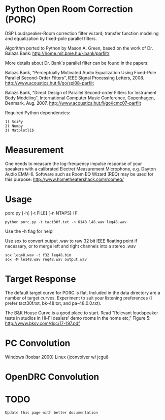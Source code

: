 Python Open Room Correction (PORC)
==================================

DSP Loudspeaker-Room correction filter wizard; transfer function modeling and equalization 
by fixed-pole parallel filters.

Algorithm ported to Python by Mason A. Green, based on the work of Dr. Balazs Bank:
http://home.mit.bme.hu/~bank/parfilt/

More details about Dr. Bank's parallel filter can be found in the papers:

Balazs Bank, "Perceptually Motivated Audio Equalization Using Fixed-Pole Parallel
Second-Order Filters", IEEE Signal Processing Letters, 2008.
http://www.acoustics.hut.fi/go/spl08-parfilt

Balazs Bank, "Direct Design of Parallel Second-order Filters for
Instrument Body Modeling", International Computer Music Conference,
Copenhagen, Denmark, Aug. 2007.
http://www.acoustics.hut.fi/go/icmc07-parfilt
	
Required Python dependencies:

	1) SciPy
	2) Numpy
	3) Matplotlib

Measurement
===========

One needs to measure the log-frequency impulse response of your speakers with a 
calibrated Electret Measurement Microphone, e.g. Dayton Audio EMM-6. Software 
such as Room EQ Wizard (REQ) may be used for this purpose:
http://www.hometheatershack.com/roomeq/

Usage
=====

porc.py [-h] [-t FILE] [-n NTAPS] I F

	python porc.py -t tact30f.txt -n 6148 l48.wav leq48.wav

Use the -h flag for help!

Use sox to convert output .wav to raw 32 bit IEEE floating point if necessary,
or to merge left and right channels into a stereo .wav 

	sox leq48.wav -t f32 leq48.bin
    sox -M le148.wav req48.wav output.wav

Target Response
===============

The default target curve for PORC is flat. Included in the data directory are a number 
of target curves. Experiment to suit your listening preferences (I prefer tact30f.txt, bk-48.txt, 
and pa-48.0.0.txt).

The B&K House Curve is a good place to start. Read "Relevant loudspeaker tests 
in studios in Hi-Fi dealers' demo rooms in the home etc," Figure 5:
http://www.bksv.com/doc/17-197.pdf

PC Convolution
==============

Windows (foobar 2000)
Linux (jconvolver w/ jcgui)

OpenDRC Convolution
===================

TODO
====

	Update this page with better documentation
	
